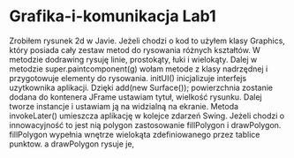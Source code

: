 # Grafika-i-komunikacja Lab1
Zrobiłem rysunek 2d w Javie. Jeżeli chodzi o kod to użyłem klasy Graphics, który posiada cały zestaw metod do rysowania różnych kształtów. W metodzie dodrawing rysuję linie, prostokąty, łuki i wielokąty. Dalej w metodzie super.paintcomponent(g) wołam metode z klasy nadrzędnej i przygotowuje elementy do rysowania. initUI() inicjalizuje interfejs uzytkownika aplikacji. Dzięki add(new Surface()); powierzchnia zostanie dodana do kontenera JFrame ustawiam tytuł, wielkość rysunku. Dalej tworze instancje i ustawiam ją na widzialną na ekranie. Metoda invokeLater() umieszcza aplikację w kolejce zdarzeń Swing. Jeżeli chodzi o innowacyjność to jest nią polygon  zastosowanie fillPolygon i drawPolygon. fillPolygon wypełnia wnętrze wielokąta zdefiniowanego przez tablice punktow. a drawPolygon rysuje je, 
